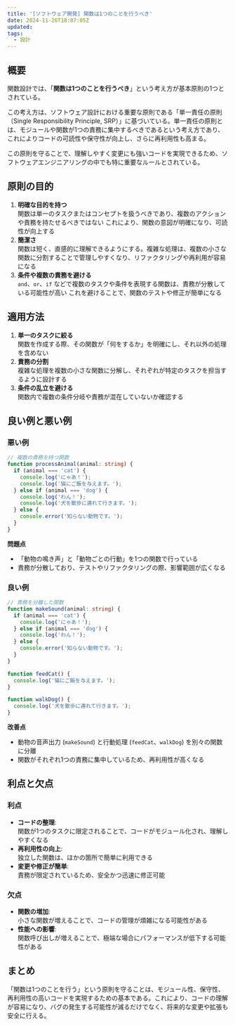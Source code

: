 ```yaml
---
title: '[ソフトウェア開発] 関数は1つのことを行うべき'
date: 2024-11-26T18:07:05Z
updated:
tags:
  - 設計
---
```


## 概要

関数設計では、「**関数は1つのことを行うべき**」という考え方が基本原則の1つとされている。

この考え方は、ソフトウェア設計における重要な原則である「単一責任の原則（Single Responsibility Principle, SRP）」に基づいている。単一責任の原則とは、モジュールや関数が1つの責務に集中するべきであるという考え方であり、これによりコードの可読性や保守性が向上し、さらに再利用性も高まる。

この原則を守ることで、理解しやすく変更にも強いコードを実現できるため、ソフトウェアエンジニアリングの中でも特に重要なルールとされている。

## 原則の目的

1.  **明確な目的を持つ**  
    関数は単一のタスクまたはコンセプトを扱うべきであり、複数のアクションや責務を持たせるべきではない
    これにより、関数の意図が明確になり、可読性が向上する
2.  **簡潔さ**  
    関数は短く、直感的に理解できるようにする。複雑な処理は、複数の小さな関数に分割することで管理しやすくなり、リファクタリングや再利用が容易になる
3.  **条件や複数の責務を避ける**  
    `and`、`or`、`if` などで複数のタスクや条件を表現する関数は、責務が分散している可能性が高い
    これを避けることで、関数のテストや修正が簡単になる

## 適用方法

1. **単一のタスクに絞る**  
   関数を作成する際、その関数が「何をするか」を明確にし、それ以外の処理を含めない
2. **責務の分割**  
   複雑な処理を複数の小さな関数に分解し、それぞれが特定のタスクを担当するように設計する
3. **条件の乱立を避ける**  
   関数内で複数の条件分岐や責務が混在していないか確認する

## 良い例と悪い例

### 悪い例

```ts
// 複数の責務を持つ関数
function processAnimal(animal: string) {
  if (animal === 'cat') {
    console.log('にゃあ！');
    console.log('猫にご飯を与えます。');
  } else if (animal === 'dog') {
    console.log('わん！');
    console.log('犬を散歩に連れて行きます。');
  } else {
    console.error('知らない動物です。');
  }
}
```

**問題点**

- 「動物の鳴き声」と「動物ごとの行動」を1つの関数で行っている
- 責務が分散しており、テストやリファクタリングの際、影響範囲が広くなる

### 良い例

```ts
// 責務を分離した関数
function makeSound(animal: string) {
  if (animal === 'cat') {
    console.log('にゃあ！');
  } else if (animal === 'dog') {
    console.log('わん！');
  } else {
    console.error('知らない動物です。');
  }
}

function feedCat() {
  console.log('猫にご飯を与えます。');
}

function walkDog() {
  console.log('犬を散歩に連れて行きます。');
}
```

**改善点**

- 動物の音声出力 (`makeSound`) と行動処理 (`feedCat`、`walkDog`) を別々の関数に分離
- 関数がそれぞれ1つの責務に集中しているため、再利用性が高くなる

## 利点と欠点

### 利点

- **コードの整理**:  
  関数が1つのタスクに限定されることで、コードがモジュール化され、理解しやすくなる
- **再利用性の向上**:  
  独立した関数は、ほかの箇所で簡単に利用できる
- **変更や修正が簡単**:  
  責務が限定されているため、安全かつ迅速に修正可能

### 欠点

- **関数の増加**:  
  小さな関数が増えることで、コードの管理が煩雑になる可能性がある
- **性能への影響**:  
  関数呼び出しが増えることで、極端な場合にパフォーマンスが低下する可能性がある

## まとめ

「関数は1つのことを行う」という原則を守ることは、モジュール性、保守性、再利用性の高いコードを実現するための基本である。これにより、コードの理解が容易になり、バグの発生する可能性が減るだけでなく、将来的な変更や拡張も安全に行える。
